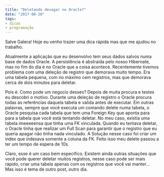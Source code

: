 ```yaml
---
title: "Deletando devagar no Oracle?"
date: "2017-08-20"
tags: 
- dicas
- programação
---
```


Salve Galera! Hoje eu venho trazer uma dica rápida mas que me ajudou no trabalho.

Atualmente a aplicação que eu desenvolvo tem seus dados salvos numa base de dados Oracle. A persistência é abstraída pelo nosso Hibernate, mas no fim do dia é no Oracle que a coisa acontece. Recentemente tivemos problema com uma deleção de registro que demorava muito tempo. Era uma tabela pequena, com no máximo cem registros, mas que demorava cerca de dois minutos para deletar.

<ImagePoster caption="Sério?" :src="require('@/assets/img/really.gif')" />


Pois é. Como pode um negocio desses? Depois de muita procura e testes eu descobri o motivo. Durante uma deleção de registro o Oracle procura todas as referências daquela tabela e valida antes de executar. Em outras palavras, sempre que você executa um comando delete numa tabela, o Oracle pesquisa cada tabela que tem uma Foreign Key que aponta para para a tabela que você está tentando deletar. No meu caso, existia uma tabela imeeeeensa que tinha uma FK vinculada. Quando eu tentava deletar, o Oracle tinha que realizar um Full Scan para garantir que o registro que eu queria apagar não tinha nada vinculado. A Solução nesse caso foi criar um index que indexava somente a coluna da FK. Feito isso meu delete passou a ter um tempo de espera de 10s.

<ImagePoster caption="Galera comemorando" :src="require('@/assets/img/so_happy.gif')" />

Claro, esse é um caso bem especifico. Existem ainda outras situações que você pode querer deletar muitos registros, nesse caso pode ser mais rápido, criar uma tabela apenas com os registros que você vai manter... Mas isso é tema de outro post, outro dia.

<Signature />